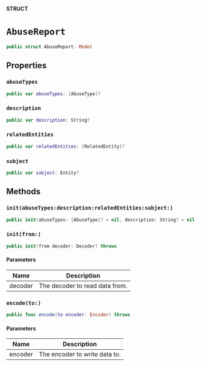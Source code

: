 **STRUCT**

# `AbuseReport`

```swift
public struct AbuseReport: Model
```

## Properties
### `abuseTypes`

```swift
public var abuseTypes: [AbuseType]?
```

### `description`

```swift
public var description: String?
```

### `relatedEntities`

```swift
public var relatedEntities: [RelatedEntity]?
```

### `subject`

```swift
public var subject: Entity?
```

## Methods
### `init(abuseTypes:description:relatedEntities:subject:)`

```swift
public init(abuseTypes: [AbuseType]? = nil, description: String? = nil, relatedEntities: [RelatedEntity]? = nil, subject: Entity? = nil)
```

### `init(from:)`

```swift
public init(from decoder: Decoder) throws
```

#### Parameters

| Name | Description |
| ---- | ----------- |
| decoder | The decoder to read data from. |

### `encode(to:)`

```swift
public func encode(to encoder: Encoder) throws
```

#### Parameters

| Name | Description |
| ---- | ----------- |
| encoder | The encoder to write data to. |